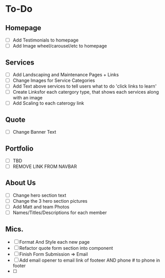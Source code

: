 # To-Do



## Homepage
- [ ] Add Testimonials to homepage
- [ ] Add Image wheel/carousel/etc to homepage

## Services
- [ ] Add Landscaping and Maintenance Pages + Links
- [ ] Change Images for Service Categories
- [ ] Add Text above services to tell users what to do 'click links to learn'
- [ ] Create Linksfor each catergory type, that shows each services along with an image
- [ ] Add Scaling to each caterogy link

## Quote
- [ ] Change Banner Text

## Portfolio
- [ ] TBD 
- [ ] REMOVE LINK FROM NAVBAR

## About Us
- [ ] Change hero section text
- [ ] Change the 3 hero section pictures
- [ ] Add Matt and team Photos
- [ ] Names/Titles/Descriptions for each member

## Mics.
- [ ] Format And Style each new page
- [ ] Refactor quote form section into component
- [ ] Finish Form Submission => Email
- [ ] Add email opener to email link of footeer AND phone # to phone in footer
- [ ] 

